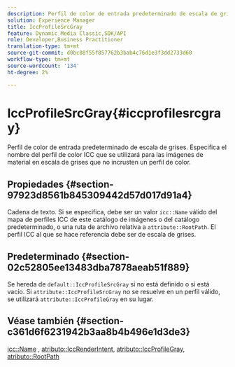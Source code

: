 ```yaml
---
description: Perfil de color de entrada predeterminado de escala de grises. Especifica el nombre del perfil de color ICC que se utilizará para las imágenes de material en escala de grises que no incrusten un perfil de color.
solution: Experience Manager
title: IccProfileSrcGray
feature: Dynamic Media Classic,SDK/API
role: Developer,Business Practitioner
translation-type: tm+mt
source-git-commit: d0bc88f55f857762b3bab4c76d1e3f3dd2733d60
workflow-type: tm+mt
source-wordcount: '134'
ht-degree: 2%

---
```



# IccProfileSrcGray{#iccprofilesrcgray}

Perfil de color de entrada predeterminado de escala de grises. Especifica el nombre del perfil de color ICC que se utilizará para las imágenes de material en escala de grises que no incrusten un perfil de color.

## Propiedades {#section-97923d8561b845309442d57d017d91a4}

Cadena de texto. Si se especifica, debe ser un valor `icc::Name` válido del mapa de perfiles ICC de este catálogo de imágenes o del catálogo predeterminado, o una ruta de archivo relativa a `attribute::RootPath`. El perfil ICC al que se hace referencia debe ser de escala de grises.

## Predeterminado {#section-02c52805ee13483dba7878aeab51f889}

Se hereda de `default::IccProfileSrcGray` si no está definido o si está vacío. Si `attribute::IccProfileSrcGray` no se resuelve en un perfil válido, se utilizará `attribute::IccProfileGray` en su lugar.

## Véase también {#section-c361d6f6231942b3aa8b4b496e1d3de3}

[icc::Name](../../../../../ir-api/material-cat/image-rendering-api-ref/c-ir-material-catalog/c-ir-icc-profile-map-reference/r-ir-name-icc.md#reference-7a293ede360e433782575f8f6a562ac2) ,  [atributo::IccRenderIntent](../../../../../ir-api/material-cat/image-rendering-api-ref/c-ir-material-catalog/c-ir-attributes-reference/r-ir-iccrenderintent.md#reference-3b80b7a4c25545a593c5076f318b5c40),  [atributo::IccProfileGray](../../../../../ir-api/material-cat/image-rendering-api-ref/c-ir-material-catalog/c-ir-attributes-reference/r-ir-iccprofilegray.md#reference-712f1d0dcca748df9aaf495681bb39e6),  [atributo::RootPath](../../../../../ir-api/material-cat/image-rendering-api-ref/c-ir-material-catalog/c-ir-attributes-reference/r-ir-rootpath.md#reference-a4d7c96b62e14fcbad1740c702f160f3)
